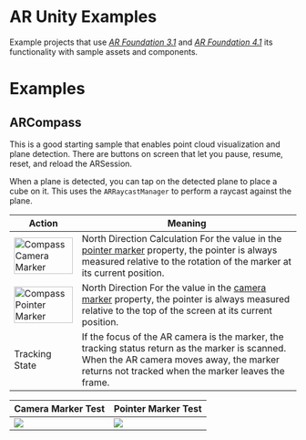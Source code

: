# AR Unity Examples

Example projects that use [*AR Foundation 3.1*](https://docs.unity3d.com/Packages/com.unity.xr.arfoundation@3.1/manual/index.html) and [*AR Foundation 4.1*](https://docs.unity3d.com/Packages/com.unity.xr.arfoundation@4.1/manual/index.html) its functionality with sample assets and components.

# Examples

## ARCompass

This is a good starting sample that enables point cloud visualization and plane detection. There are buttons on screen that let you pause, resume, reset, and reload the ARSession.

When a plane is detected, you can tap on the detected plane to place a cube on it. This uses the `ARRaycastManager` to perform a raycast against the plane.

| Action | Meaning |
| ------ | ------- |
|   <img src="https://storage.googleapis.com/fns-blog/public/frontend/assets/images/project/ar-compass/pointerMarker.png" width="100%" alt="Compass Camera Marker"></img>     | North Direction Calculation For the value in the [pointer marker](https://storage.googleapis.com/fns-blog/public/frontend/assets/images/project/ar-compass/pointerMarker.png) property, the pointer is always measured relative to the rotation of the marker at its current position.|
|<img src="https://storage.googleapis.com/fns-blog/public/frontend/assets/images/project/ar-compass/cameraMarker.png" width="100%" alt="Compass Pointer Marker"></img>|North Direction For the value in the [camera marker](https://storage.googleapis.com/fns-blog/public/frontend/assets/images/project/ar-compass/cameraMarker.png) property, the pointer is always measured relative to the top of the screen at its current position. |
| Tracking State | If the focus of the AR camera is the marker, the tracking status return as the marker is scanned. When the AR camera moves away, the marker returns not tracked when the marker leaves the frame. |

| Camera Marker Test | Pointer Marker Test |
| ------ | ------- |
| ![](https://storage.googleapis.com/fns-blog/public/frontend/assets/images/project/ar-compass/cameraMarker_Test1.gif) | ![](https://storage.googleapis.com/fns-blog/public/frontend/assets/images/project/ar-compass/pointerMarker_Test1.gif) | 
